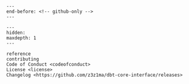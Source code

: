```{include} ../README.md
---
end-before: <!-- github-only -->
---
```

[license]: license
[contributor guide]: contributing
[api]: reference

```{toctree}
---
hidden:
maxdepth: 1
---

reference
contributing
Code of Conduct <codeofconduct>
License <license>
Changelog <https://github.com/z3z1ma/dbt-core-interface/releases>
```
